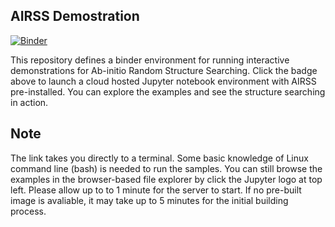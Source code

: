 AIRSS Demostration
------------------
[![Binder](https://mybinder.org/badge_logo.svg)](https://mybinder.org/v2/gl/airss%2Fairss-demo/HEAD)

This repository defines a binder environment for running interactive demonstrations for Ab-initio Random Structure Searching.
Click the badge above to launch a cloud hosted Jupyter notebook environment with AIRSS pre-installed. 
You can explore the examples and see the structure searching in action.

Note
----
The link takes you directly to a terminal. Some basic knowledge of Linux command line (bash) is needed to run the samples.
You can still browse the examples in the browser-based file explorer by click the Jupyter logo at top left.
Please allow up to to 1 minute for the server to start. If no pre-built image is avaliable, it may take up to 5 minutes for the initial building process.
